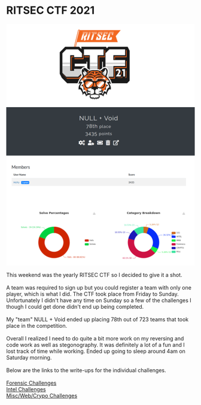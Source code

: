 # RITSEC CTF 2021


<div style="text-align:center"><a href="https://ctf.ritsec.club"><img src="ritsec.png"></a></div>
<div style="text-align:center"><a href="https://ctf.ritsec.club"><img src="team.png"></a></div>  

This weekend was the yearly RITSEC CTF so I decided to give it a shot.  
<br>
A team was required to sign up but you could register a team with only one player, which is what I did. The CTF took place from Friday to Sunday. Unfortunately I didn't have any time on Sunday so a few of the challenges I though I could get done didn't end up being completed.  
<br>
My "team" NULL + Void ended up placing 78th out of 723 teams that took place in the competition.  
<br>
Overall I realized I need to do quite a bit more work on my reversing and code work as well as stegonography. It was definitely a lot of a fun and I lost track of time while working. Ended up going to sleep around 4am on Saturday morning.  
<br>
Below are the links to the write-ups for the individual challenges.  
<br>
[Forensic Challenges](/ritsec2021-forensics)  
[Intel Challenges](/ritsec2021-intel)  
[Misc/Web/Crypo Challenges](/ritsec2021-misc)  
<br>
<br>


